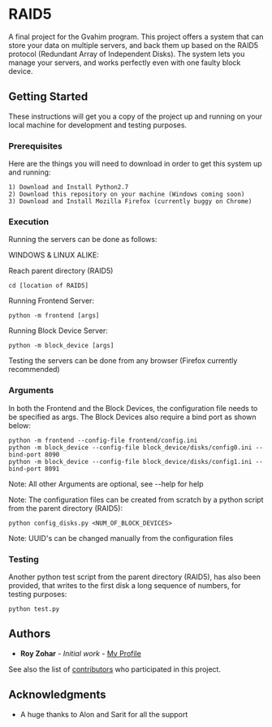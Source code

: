 # RAID5

A final project for the Gvahim program. This project offers a system that can store your data on multiple servers, and back them up based on the RAID5 protocol (Redundant Array of Independent Disks). The system lets you manage your servers, and works perfectly even with one faulty block device.

## Getting Started

These instructions will get you a copy of the project up and running on your local machine for development and testing purposes.

### Prerequisites

Here are the things you will need to download in order to get this system up and running:

```
1) Download and Install Python2.7
2) Download this repository on your machine (Windows coming soon)
3) Download and Install Mozilla Firefox (currently buggy on Chrome)
```

### Execution

Running the servers can be done as follows:

WINDOWS & LINUX ALIKE:

Reach parent directory (RAID5)
```
cd [location of RAID5]
```
Running Frontend Server:
```
python -m frontend [args]
```
Running Block Device Server:
```
python -m block_device [args]
```

Testing the servers can be done from any browser (Firefox currently recommended)

### Arguments

In both the Frontend and the Block Devices, the configuration file needs to be specified as args. The Block Devices also require a bind port as shown below:
```
python -m frontend --config-file frontend/config.ini
python -m block_device --config-file block_device/disks/config0.ini --bind-port 8090
python -m block_device --config-file block_device/disks/config1.ini --bind-port 8091
```
Note: All other Arguments are optional, see --help for help

Note: The configuration files can be created from scratch by a python script from the parent directory (RAID5):
```
python config_disks.py <NUM_OF_BLOCK_DEVICES>
```
Note: UUID's can be changed manually from the configuration files

### Testing

Another python test script from the parent directory (RAID5), has also been provided, that writes to the first disk a long sequence of numbers, for testing purposes:
```
python test.py
```

## Authors

* **Roy Zohar** - *Initial work* - [My Profile](https://github.com/Royz2123)

See also the list of [contributors](https://github.com/Royz2123/RAID5/contributors) who participated in this project.


## Acknowledgments

* A huge thanks to Alon and Sarit for all the support
